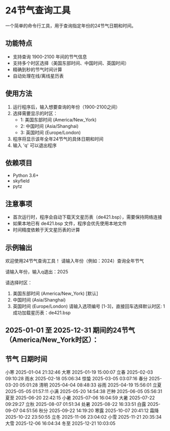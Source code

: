 # 24节气查询工具

一个简单的命令行工具，用于查询指定年份的24节气日期和时间。

## 功能特点

- 支持查询 1900-2100 年间的节气信息
- 支持多个时区选择（美国东部时间、中国时间、英国时间）
- 精确到秒的节气时间计算
- 自动处理在线/离线星历表

## 使用方法

1. 运行程序后，输入想要查询的年份（1900-2100之间）
2. 选择需要显示的时区：
   - 1: 美国东部时间 (America/New_York)
   - 2: 中国时间 (Asia/Shanghai)
   - 3: 英国时间 (Europe/London)
3. 程序将显示该年全年24节气的具体日期和时间
4. 输入 'q' 可以退出程序

## 依赖项目

- Python 3.6+
- skyfield
- pytz

## 注意事项

- 首次运行时，程序会自动下载天文星历表（de421.bsp），需要保持网络连接
- 如果本地已有 de421.bsp 文件，程序会优先使用本地文件
- 时间精度依赖于天文星历表的计算

## 示例输出
欢迎使用24节气查询工具！
请输入年份（例如：2024）查询全年节气

请输入年份，输入q退出：2025

请选择时区：
1. 美国东部时间 (America/New_York) [默认]
2. 中国时间 (Asia/Shanghai)
3. 英国时间 (Europe/London)
请输入选项编号 [1-3]，直接回车选择默认时区: 1
成功加载星历表：de421.bsp

2025-01-01 至 2025-12-31 期间的24节气（America/New_York时区）：
--------------------------------------------------
节气            日期时间
--------------------------------------------------
小寒            2025-01-04 21:32:46
大寒            2025-01-19 15:00:07
立春            2025-02-03 09:10:28
雨水            2025-02-18 05:06:34
惊蛰            2025-03-05 03:07:16
春分            2025-03-20 05:01:28
清明            2025-04-04 08:48:33
谷雨            2025-04-19 15:56:01
立夏            2025-05-05 01:57:11
小满            2025-05-20 14:54:38
芒种            2025-06-05 05:56:31
夏至            2025-06-20 22:42:15
小暑            2025-07-06 16:04:59
大暑            2025-07-22 09:29:27
立秋            2025-08-07 01:51:34
处暑            2025-08-22 16:33:51
白露            2025-09-07 04:51:56
秋分            2025-09-22 14:19:20
寒露            2025-10-07 20:41:12
霜降            2025-10-22 23:50:55
立冬            2025-11-06 23:04:02
小雪            2025-11-21 20:35:34
大雪            2025-12-06 16:04:34
冬至            2025-12-21 10:03:05
